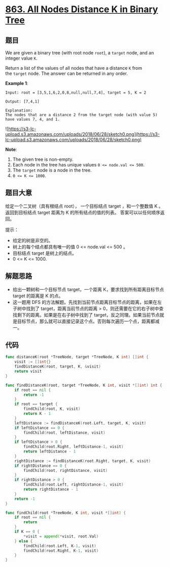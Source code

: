 # [863. All Nodes Distance K in Binary Tree](https://leetcode.com/problems/all-nodes-distance-k-in-binary-tree/)



## 题目

We are given a binary tree (with root node `root`), a `target` node, and an integer value `K`.

Return a list of the values of all nodes that have a distance `K` from the `target` node. The answer can be returned in any order.

**Example 1**:

```
Input: root = [3,5,1,6,2,0,8,null,null,7,4], target = 5, K = 2

Output: [7,4,1]

Explanation: 
The nodes that are a distance 2 from the target node (with value 5)
have values 7, 4, and 1.
```

![https://s3-lc-upload.s3.amazonaws.com/uploads/2018/06/28/sketch0.png](https://s3-lc-upload.s3.amazonaws.com/uploads/2018/06/28/sketch0.png)

**Note**:

1. The given tree is non-empty.
2. Each node in the tree has unique values `0 <= node.val <= 500`.
3. The `target` node is a node in the tree.
4. `0 <= K <= 1000`.

## 题目大意

给定一个二叉树（具有根结点 root）， 一个目标结点 target ，和一个整数值 K 。返回到目标结点 target 距离为 K 的所有结点的值的列表。 答案可以以任何顺序返回。

提示：

- 给定的树是非空的。
- 树上的每个结点都具有唯一的值 0 <= node.val <= 500 。
- 目标结点 target 是树上的结点。
- 0 <= K <= 1000.


## 解题思路

- 给出一颗树和一个目标节点 target，一个距离 K，要求找到所有距离目标节点 target 的距离是 K 的点。
- 这一题用 DFS 的方法解题。先找到当前节点距离目标节点的距离，如果在左子树中找到了 target，距离当前节点的距离 > 0，则还需要在它的右子树中查找剩下的距离。如果是在右子树中找到了 target，反之同理。如果当前节点就是目标节点，那么就可以直接记录这个点。否则每次遍历一个点，距离都减一。

## 代码

```go
func distanceK(root *TreeNode, target *TreeNode, K int) []int {
    visit := []int{}
    findDistanceK(root, target, K, &visit)
    return visit
}

func findDistanceK(root, target *TreeNode, K int, visit *[]int) int {
    if root == nil {
        return -1
    }
    if root == target {
        findChild(root, K, visit)
        return K - 1
    }
    leftDistance := findDistanceK(root.Left, target, K, visit)
    if leftDistance == 0 {
        findChild(root, leftDistance, visit)
    }
    if leftDistance > 0 {
        findChild(root.Right, leftDistance-1, visit)
        return leftDistance - 1
    }
    rightDistance := findDistanceK(root.Right, target, K, visit)
    if rightDistance == 0 {
        findChild(root, rightDistance, visit)
    }
    if rightDistance > 0 {
        findChild(root.Left, rightDistance-1, visit)
        return rightDistance - 1
    }
    return -1
}

func findChild(root *TreeNode, K int, visit *[]int) {
    if root == nil {
        return
    }
    if K == 0 {
        *visit = append(*visit, root.Val)
    } else {
        findChild(root.Left, K-1, visit)
        findChild(root.Right, K-1, visit)
    }
}
```